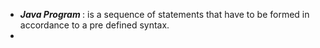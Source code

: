 
- <b>*Java Program* </b>: is a sequence of statements that have to be formed in accordance to a pre defined syntax.
- 